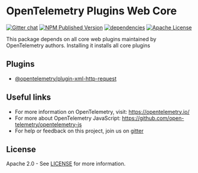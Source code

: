 # OpenTelemetry Plugins Web Core

[![Gitter chat][gitter-image]][gitter-url]
[![NPM Published Version][npm-img]][npm-url]
[![dependencies][dependencies-image]][dependencies-url]
[![Apache License][license-image]][license-image]

This package depends on all core web plugins maintained by OpenTelemetry authors. Installing it installs all core plugins

## Plugins

- [@opentelemetry/plugin-xml-http-request][otel-plugin-xml-http-request]

## Useful links

- For more information on OpenTelemetry, visit: <https://opentelemetry.io/>
- For more about OpenTelemetry JavaScript: <https://github.com/open-telemetry/opentelemetry-js>
- For help or feedback on this project, join us on [gitter][gitter-url]

## License

Apache 2.0 - See [LICENSE][license-url] for more information.

[gitter-image]: https://badges.gitter.im/open-telemetry/opentelemetry-js.svg
[gitter-url]: https://gitter.im/open-telemetry/opentelemetry-node?utm_source=badge&utm_medium=badge&utm_campaign=pr-badge&utm_content=badge
[license-url]: https://github.com/open-telemetry/opentelemetry-js/blob/master/LICENSE
[license-image]: https://img.shields.io/badge/license-Apache_2.0-green.svg?style=flat
[dependencies-image]: https://david-dm.org/open-telemetry/opentelemetry-js/status.svg?path=metapackages/plugins-web-core
[dependencies-url]: https://david-dm.org/open-telemetry/opentelemetry-js?path=packages%2Fopentelemetryplugins-web-core
[npm-url]: https://www.npmjs.com/package/@opentelemetry/plugins-web-core
[npm-img]: https://badge.fury.io/js/%40opentelemetry%2Fplugins-web-core.svg

[otel-plugin-xml-http-request]: https://github.com/open-telemetry/opentelemetry-js/tree/master/packages/opentelemetry-plugin-xml-http-request
